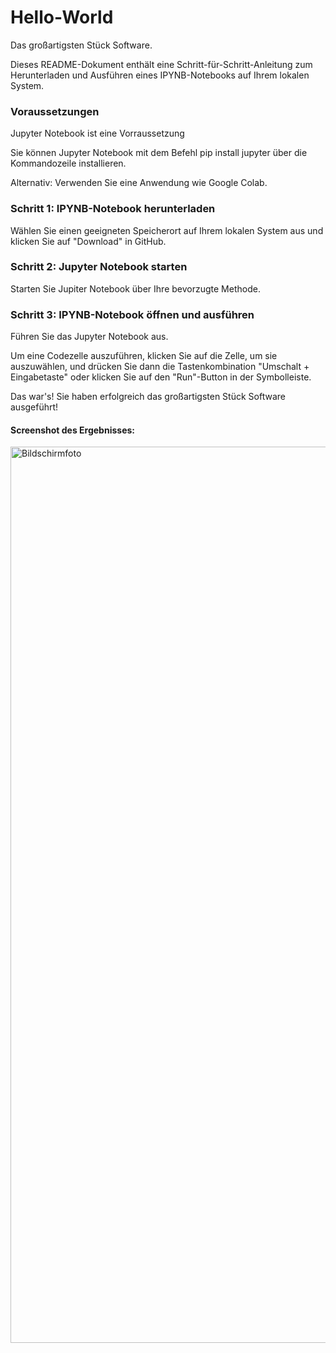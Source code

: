# Hello-World
Das großartigsten Stück Software.

Dieses README-Dokument enthält eine Schritt-für-Schritt-Anleitung zum Herunterladen und Ausführen eines IPYNB-Notebooks auf Ihrem lokalen System.

### Voraussetzungen

Jupyter Notebook ist eine Vorraussetzung

Sie können Jupyter Notebook mit dem Befehl pip install jupyter über die Kommandozeile installieren.

Alternativ: Verwenden Sie eine Anwendung wie Google Colab.


### Schritt 1: IPYNB-Notebook herunterladen

Wählen Sie einen geeigneten Speicherort auf Ihrem lokalen System aus und klicken Sie auf "Download" in GitHub.

### Schritt 2: Jupyter Notebook starten

Starten Sie Jupiter Notebook über Ihre bevorzugte Methode.

### Schritt 3: IPYNB-Notebook öffnen und ausführen

Führen Sie das Jupyter Notebook aus.

Um eine Codezelle auszuführen, klicken Sie auf die Zelle, um sie auszuwählen, und drücken Sie dann die Tastenkombination "Umschalt + Eingabetaste" oder klicken Sie auf den "Run"-Button in der Symbolleiste.



Das war's! Sie haben erfolgreich das großartigsten Stück Software ausgeführt!

#### Screenshot des Ergebnisses:
<img width="1434" alt="Bildschirmfoto" src="https://github.com/JanKeup/Hello-World/assets/94123901/dd77b464-d841-462c-82e7-554f475279ef">
